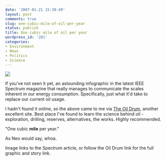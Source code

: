 ```yaml
---
date: '2007-01-21 15:30:49'
layout: post
comments: true
slug: one-cubic-mile-of-oil-per-year
status: publish
title: One cubic mile of oil per year
wordpress_id: '281'
categories:
- Environment
- News
- Politics
- Science
---
```



[
![](http://www.phfactor.net/wp-pics/one-cmo.jpg)
](http://spectrum.ieee.org/jan07/4820)

If you've not seen it yet, an astounding infographic in the latest IEEE Spectrum magazine that really manages to communicate the scales inherent in our energy consumption. Specifically, just what it'd take to replace our current oil usage.

I hadn't found it online, so the above came to me via [The Oil Drum](http://www.theoildrum.com/node/2186), another excellent site. Best place I've found to learn the science behind oil - exploration, drilling, reserves, alternatives, the works. Highly recommended.

"One cubic **mile** per year."

As Neo would say, whoa.

Image links to the Spectrum article, or follow the Oil Drum link for the full graphic and story link.
